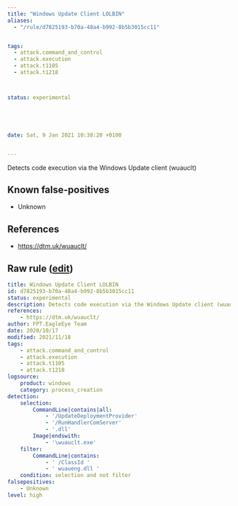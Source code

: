 ```yaml
---
title: "Windows Update Client LOLBIN"
aliases:
  - "/rule/d7825193-b70a-48a4-b992-8b5b3015cc11"


tags:
  - attack.command_and_control
  - attack.execution
  - attack.t1105
  - attack.t1218



status: experimental





date: Sat, 9 Jan 2021 10:38:20 +0100


---
```


Detects code execution via the Windows Update client (wuauclt)

<!--more-->


## Known false-positives

* Unknown



## References

* https://dtm.uk/wuauclt/


## Raw rule ([edit](https://github.com/SigmaHQ/sigma/edit/master/rules/windows/process_creation/proc_creation_win_susp_wuauclt.yml))
```yaml
title: Windows Update Client LOLBIN
id: d7825193-b70a-48a4-b992-8b5b3015cc11
status: experimental
description: Detects code execution via the Windows Update client (wuauclt)
references:
    - https://dtm.uk/wuauclt/
author: FPT.EagleEye Team
date: 2020/10/17
modified: 2021/11/18
tags:
    - attack.command_and_control
    - attack.execution
    - attack.t1105
    - attack.t1218
logsource:
    product: windows
    category: process_creation
detection:
    selection:
        CommandLine|contains|all: 
            - '/UpdateDeploymentProvider'
            - '/RunHandlerComServer'
            - '.dll'
        Image|endswith: 
            - '\wuauclt.exe'
    filter:
        CommandLine|contains:
            - ' /ClassId '
            - ' wuaueng.dll '
    condition: selection and not filter
falsepositives:
    - Unknown
level: high

```
